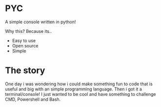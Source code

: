 # PYC

A simple console written in python!

Why this?
Because its..

* Easy to use
* Open source
* Simple

# The story

One day i was wondering how i could make something fun to code that is useful and big with an simple programming language. Then i got it a terminal/console! I just wanted to be cool and have something to challenge CMD, Powershell and Bash.
